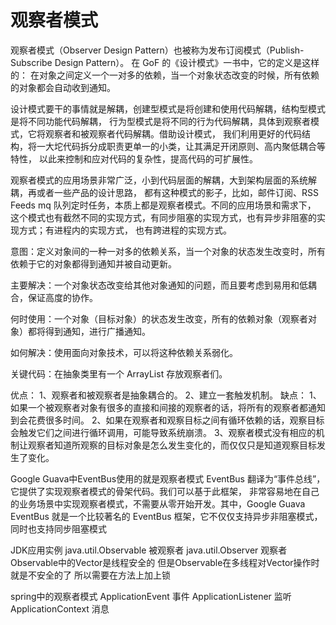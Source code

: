 # 观察者模式
观察者模式（Observer Design Pattern）也被称为发布订阅模式（Publish-Subscribe Design Pattern）。
在 GoF 的《设计模式》一书中，它的定义是这样的：
在对象之间定义一个一对多的依赖，当一个对象状态改变的时候，所有依赖的对象都会自动收到通知。

设计模式要干的事情就是解耦，创建型模式是将创建和使用代码解耦，结构型模式是将不同功能代码解耦，
行为型模式是将不同的行为代码解耦，具体到观察者模式，它将观察者和被观察者代码解耦。借助设计模式，
我们利用更好的代码结构，将一大坨代码拆分成职责更单一的小类，让其满足开闭原则、高内聚低耦合等特性，
以此来控制和应对代码的复杂性，提高代码的可扩展性。

观察者模式的应用场景非常广泛，小到代码层面的解耦，大到架构层面的系统解耦，再或者一些产品的设计思路，
都有这种模式的影子，比如，邮件订阅、RSS Feeds mq 队列定时任务，本质上都是观察者模式。不同的应用场景和需求下，
这个模式也有截然不同的实现方式，有同步阻塞的实现方式，也有异步非阻塞的实现方式；有进程内的实现方式，
也有跨进程的实现方式。

意图：定义对象间的一种一对多的依赖关系，当一个对象的状态发生改变时，所有依赖于它的对象都得到通知并被自动更新。

主要解决：一个对象状态改变给其他对象通知的问题，而且要考虑到易用和低耦合，保证高度的协作。

何时使用：一个对象（目标对象）的状态发生改变，所有的依赖对象（观察者对象）都将得到通知，进行广播通知。

如何解决：使用面向对象技术，可以将这种依赖关系弱化。

关键代码：在抽象类里有一个 ArrayList 存放观察者们。

优点： 1、观察者和被观察者是抽象耦合的。 2、建立一套触发机制。
缺点： 1、如果一个被观察者对象有很多的直接和间接的观察者的话，将所有的观察者都通知到会花费很多时间。 
2、如果在观察者和观察目标之间有循环依赖的话，观察目标会触发它们之间进行循环调用，可能导致系统崩溃。 
3、观察者模式没有相应的机制让观察者知道所观察的目标对象是怎么发生变化的，而仅仅只是知道观察目标发生了变化。

Google Guava中EventBus使用的就是观察者模式
EventBus 翻译为“事件总线”，它提供了实现观察者模式的骨架代码。我们可以基于此框架，
非常容易地在自己的业务场景中实现观察者模式，不需要从零开始开发。其中，Google Guava EventBus 
就是一个比较著名的 EventBus 框架，它不仅仅支持异步非阻塞模式，同时也支持同步阻塞模式

JDK应用实例 java.util.Observable 被观察者 java.util.Observer 观察者
Observable中的Vector是线程安全的  但是Observable在多线程对Vector操作时就是不安全的了 所以需要在方法上加上锁

spring中的观察者模式
ApplicationEvent 事件  ApplicationListener 监听 ApplicationContext 消息
